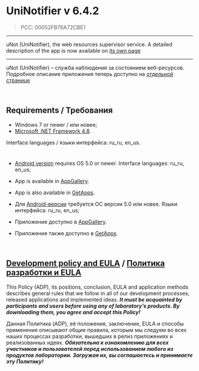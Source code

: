 # UniNotifier v 6.4.2
> PCC: 00052FB76A72CBE1

---

uNot (UniNotifier), the web resources supervisor service.
A detailed description of the app is now available on [its own page](https://adslbarxatov.github.io/UniNotifier)

---

uNot (UniNotifier) – служба наблюдения за состоянием веб-ресурсов.
Подробное описание приложения теперь доступно на [отдельной странице](https://adslbarxatov.github.io/UniNotifier)

&nbsp;



## Requirements / Требования

- Windows 7 or newer / или новее;
- [Microsoft .NET Framework 4.8](https://go.microsoft.com/fwlink/?linkid=2088631).

Interface languages / языки интерфейса: ru_ru, en_us.

#

- [Android version](https://play.google.com/store/apps/details?id=com.RD_AAOW.UniNotifier) requires OS 5.0 or newer. Interface languages: ru_ru, en_us;
- App is available in [AppGallery](https://url.cloud.huawei.com/kOns67WJJ6?shareTo=qrcode).
- App is also available in [GetApps](https://global.app.mi.com/details?id=uninotifier.xiaomi).

- Для [Android-версии](https://play.google.com/store/apps/details?id=com.RD_AAOW.UniNotifier) требуется ОС версии 5.0 или новее. Языки интерфейса: ru_ru, en_us;
- Приложение доступно в [AppGallery](https://url.cloud.huawei.com/kOns67WJJ6?shareTo=qrcode).
- Приложение также доступно в [GetApps](https://global.app.mi.com/details?id=uninotifier.xiaomi).

&nbsp;



## [Development policy and EULA](https://adslbarxatov.github.io/ADP) / [Политика разработки и EULA](https://adslbarxatov.github.io/ADP/ru)

This Policy (ADP), its positions, conclusion, EULA and application methods
describes general rules that we follow in all of our development processes, released applications and implemented ideas.
***It must be acquainted by participants and users before using any of laboratory’s products.
By downloading them, you agree and accept this Policy!***

Данная Политика (ADP), её положения, заключение, EULA и способы применения
описывают общие правила, которым мы следуем во всех наших процессах разработки, вышедших в релиз приложениях
и реализованных идеях.
***Обязательна к ознакомлению для всех участников и пользователей перед использованием любого из продуктов лаборатории.
Загружая их, вы соглашаетесь и принимаете эту Политику!***
